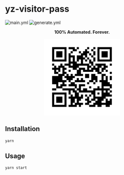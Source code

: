 # yz-visitor-pass

![main.yml](https://github.com/winstxnhdw/yz-visitor-pass/actions/workflows/main.yml/badge.svg)
![generate.yml](https://github.com/winstxnhdw/yz-visitor-pass/actions/workflows/generate.yml/badge.svg)

<p align="center">
    <b>100% Automated. Forever.</b>
</p>

<div align="center">
    <img src="resources/qr_code.svg" width="250" height="250" />
</div>

## Installation

```bash
yarn
```

## Usage

```bash
yarn start
```
